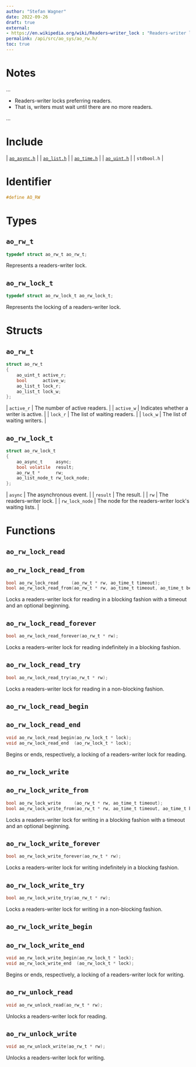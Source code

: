 ```yaml
---
author: "Stefan Wagner"
date: 2022-09-26
draft: true
external:
- https://en.wikipedia.org/wiki/Readers–writer_lock : "Readers-writer lock"
permalink: /api/src/ao_sys/ao_rw.h/
toc: true
---
```


# Notes

...

- Readers-writer locks preferring readers.
- That is, writers must wait until there are no more readers.

...

# Include

| [`ao_async.h`](ao_async.h.md) |
| [`ao_list.h`](../ao/ao_list.h.md) |
| [`ao_time.h`](ao_time.h.md) |
| [`ao_uint.h`](../ao/ao_uint.h.md) |
| `stdbool.h` |

# Identifier

```c
#define AO_RW
```

# Types

## `ao_rw_t`

```c
typedef struct ao_rw_t ao_rw_t;
```

Represents a readers-writer lock.

## `ao_rw_lock_t`

```c
typedef struct ao_rw_lock_t ao_rw_lock_t;
```

Represents the locking of a readers-writer lock.

# Structs

## `ao_rw_t`

```c
struct ao_rw_t
{
    ao_uint_t active_r;
    bool      active_w;
    ao_list_t lock_r;
    ao_list_t lock_w;
};
```

| `active_r` | The number of active readers. |
| `active_w` | Indicates whether a writer is active. |
| `lock_r` | The list of waiting readers. |
| `lock_w` | The list of waiting writers. |

## `ao_rw_lock_t`

```c
struct ao_rw_lock_t
{
    ao_async_t     async;
    bool volatile  result;
    ao_rw_t *      rw;
    ao_list_node_t rw_lock_node;
};
```

| `async` | The asynchronous event. |
| `result` | The result. |
| `rw` | The readers-writer lock. |
| `rw_lock_node` | The node for the readers-writer lock's waiting lists. |

# Functions

## `ao_rw_lock_read`
## `ao_rw_lock_read_from`

```c
bool ao_rw_lock_read     (ao_rw_t * rw, ao_time_t timeout);
bool ao_rw_lock_read_from(ao_rw_t * rw, ao_time_t timeout, ao_time_t beginning);
```

Locks a readers-writer lock for reading in a blocking fashion with a timeout and an optional beginning.

## `ao_rw_lock_read_forever`

```c
bool ao_rw_lock_read_forever(ao_rw_t * rw);
```

Locks a readers-writer lock for reading indefinitely in a blocking fashion.

## `ao_rw_lock_read_try`

```c
bool ao_rw_lock_read_try(ao_rw_t * rw);
```

Locks a readers-writer lock for reading in a non-blocking fashion.

## `ao_rw_lock_read_begin`
## `ao_rw_lock_read_end`

```c
void ao_rw_lock_read_begin(ao_rw_lock_t * lock);
void ao_rw_lock_read_end  (ao_rw_lock_t * lock);
```

Begins or ends, respectively, a locking of a readers-writer lock for reading.

## `ao_rw_lock_write`
## `ao_rw_lock_write_from`

```c
bool ao_rw_lock_write     (ao_rw_t * rw, ao_time_t timeout);
bool ao_rw_lock_write_from(ao_rw_t * rw, ao_time_t timeout, ao_time_t beginning);
```

Locks a readers-writer lock for writing in a blocking fashion with a timeout and an optional beginning.

## `ao_rw_lock_write_forever`

```c
bool ao_rw_lock_write_forever(ao_rw_t * rw);
```

Locks a readers-writer lock for writing indefinitely in a blocking fashion.

## `ao_rw_lock_write_try`

```c
bool ao_rw_lock_write_try(ao_rw_t * rw);
```

Locks a readers-writer lock for writing in a non-blocking fashion.

## `ao_rw_lock_write_begin`
## `ao_rw_lock_write_end`

```c
void ao_rw_lock_write_begin(ao_rw_lock_t * lock);
void ao_rw_lock_write_end  (ao_rw_lock_t * lock);
```

Begins or ends, respectively, a locking of a readers-writer lock for writing.

## `ao_rw_unlock_read`

```c
void ao_rw_unlock_read(ao_rw_t * rw);
```

Unlocks a readers-writer lock for reading.

## `ao_rw_unlock_write`

```c
void ao_rw_unlock_write(ao_rw_t * rw);
```

Unlocks a readers-writer lock for writing.
